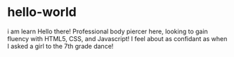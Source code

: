 # hello-world
i am learn
Hello there! Professional body piercer here, looking to gain fluency with HTML5, CSS, and Javascript! I feel about as confidant as when I asked a girl to the 7th grade dance!
